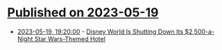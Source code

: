 # [Published on 2023-05-19](index.md)

* [2023-05-19, 19:20:00](https://entertainment.slashdot.org/story/23/05/19/132211/disney-world-is-shutting-down-its-2500-a-night-star-wars-themed-hotel?utm_source=rss1.0mainlinkanon&utm_medium=feed) - [Disney World Is Shutting Down Its $2,500-a-Night Star Wars-Themed Hotel](https://entertainment.slashdot.org/story/23/05/19/132211/disney-world-is-shutting-down-its-2500-a-night-star-wars-themed-hotel?utm_source=rss1.0mainlinkanon&utm_medium=feed)

